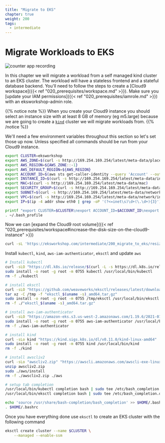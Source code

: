 ```yaml
---
title: "Migrate to EKS"
chapter: true
weight: 200
tags:
  - intermediate
---
```


# Migrate Workloads to EKS

![counter app recording](/images/migrate_to_eks/counter-app.gif)

In this chapter we will migrate a workload from a self managed kind cluster to an EKS cluster.
The workload will have a stateless frontend and a stateful database backend.
You'll need to follow the steps to create a [Cloud9 workspace]({{< ref "020_prerequisites/workspace.md" >}}).
Make sure you [update your IAM permissions]({{< ref "020_prerequisites/iamrole.md" >}}) with an eksworkshop-admin role.

{{% notice note %}}
When you create your Cloud9 instance you should select an instance size with at least 8 GB of memory (eg m5.large) because we are going to create a [`kind`](https://kind.sigs.k8s.io) cluster we will migrate workloads from. 
{{% /notice %}}

We'll need a few environment variables throughout this section so let's set those up now.
Unless specified all commands should be run from your Cloud9 instance.

```bash
export CLUSTER=eksworkshop
export AWS_ZONE=$(curl -s http://169.254.169.254/latest/meta-data/placement/availability-zone)
export AWS_REGION=${AWS_ZONE::-1}
export AWS_DEFAULT_REGION=${AWS_REGION}
export ACCOUNT_ID=$(aws sts get-caller-identity --query 'Account' --output text)
export INSTANCE_ID=$(curl -s http://169.254.169.254/latest/meta-data/instance-id)
export MAC=$(curl -s http://169.254.169.254/latest/meta-data/mac)
export SECURITY_GROUP=$(curl -s http://169.254.169.254/latest/meta-data/network/interfaces/macs/${MAC}/security-group-ids)
export SUBNET=$(curl -s http://169.254.169.254/latest/meta-data/network/interfaces/macs/${MAC}/subnet-id)
export VPC=$(curl -s http://169.254.169.254/latest/meta-data/network/interfaces/macs/${MAC}/vpc-id)
export IP=$(ip -4 addr show eth0 | grep -oP '(?<=inet\s)\d+(\.\d+){3}')

printf "export CLUSTER=$CLUSTER\nexport ACCOUNT_ID=$ACCOUNT_ID\nexport AWS_REGION=$AWS_REGION\nexport AWS_DEFAULT_REGION=${AWS_REGION}\nexport AWS_ZONE=$AWS_ZONE\nexport INSTANCE_ID=$INSTANCE_ID\nexport MAC=$MAC\nexport SECURITY_GROUP=$SECURITY_GROUP\nexport SUBNET=$SUBNET\nexport VPC=$VPC\nexport IP=$IP" | tee -a ~/.bash_profile
. ~/.bash_profile
```

Now we can [expand the Cloud9 root volume]({{< ref "020_prerequisites/workspace#increase-the-disk-size-on-the-cloud9-instance" >}})

```bash
curl -sL 'https://eksworkshop.com/intermediate/200_migrate_to_eks/resize-ebs.sh' | bash
```

Install `kubectl`, `kind`, `aws-iam-authenticator`, `eksctl` and update `aws`

```bash
# Install kubectl
curl -sLO "https://dl.k8s.io/release/$(curl -L -s https://dl.k8s.io/release/stable.txt)/bin/linux/amd64/kubectl"
sudo install -o root -g root -m 0755 kubectl /usr/local/bin/kubectl
rm -f ./kubectl

# install eksctl
curl -sLO "https://github.com/weaveworks/eksctl/releases/latest/download/eksctl_$(uname -s)_amd64.tar.gz"
tar xz -C /tmp -f "eksctl_$(uname -s)_amd64.tar.gz"
sudo install -o root -g root -m 0755 /tmp/eksctl /usr/local/bin/eksctl
rm -f ./"eksctl_$(uname -s)_amd64.tar.gz"

# install aws-iam-authenticator
curl -sLO "https://amazon-eks.s3.us-west-2.amazonaws.com/1.19.6/2021-01-05/bin/linux/amd64/aws-iam-authenticator"
sudo install -o root -g root -m 0755 aws-iam-authenticator /usr/local/bin/aws-iam-authenticator
rm -f ./aws-iam-authenticator

# install kind
curl -sLo kind "https://kind.sigs.k8s.io/dl/v0.11.0/kind-linux-amd64"
sudo install -o root -g root -m 0755 kind /usr/local/bin/kind
rm -f ./kind

# install awscliv2
curl -sLo "awscliv2.zip" "https://awscli.amazonaws.com/awscli-exe-linux-x86_64.zip"
unzip awscliv2.zip
sudo ./aws/install
rm -f ./awscliv2.zip ./aws

# setup tab completion
/usr/local/bin/kubectl completion bash | sudo tee /etc/bash_completion.d/kubectl >/dev/null
/usr/local/bin/eksctl completion bash | sudo tee /etc/bash_completion.d/eksctl >/dev/null

echo 'source /usr/share/bash-completion/bash_completion' >> $HOME/.bashrc
. $HOME/.bashrc
```

Once you have everything done use `eksctl` to create an EKS cluster with the following command

```bash
eksctl create cluster --name $CLUSTER \
    --managed --enable-ssm
```